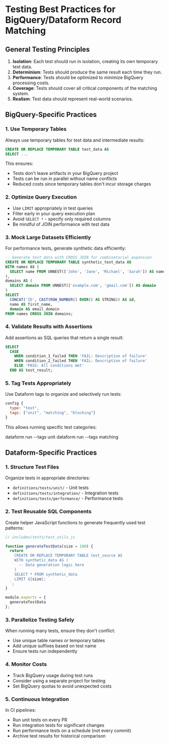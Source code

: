 # Testing Best Practices for BigQuery/Dataform Record Matching

## General Testing Principles

1. **Isolation**: Each test should run in isolation, creating its own temporary test data.
2. **Determinism**: Tests should produce the same result each time they run.
3. **Performance**: Tests should be optimized to minimize BigQuery processing costs.
4. **Coverage**: Tests should cover all critical components of the matching system.
5. **Realism**: Test data should represent real-world scenarios.

## BigQuery-Specific Practices

### 1. Use Temporary Tables

Always use temporary tables for test data and intermediate results:

```sql
CREATE OR REPLACE TEMPORARY TABLE test_data AS
SELECT ...
```

This ensures:
- Tests don't leave artifacts in your BigQuery project
- Tests can be run in parallel without name conflicts
- Reduced costs since temporary tables don't incur storage charges

### 2. Optimize Query Execution

- Use `LIMIT` appropriately in test queries
- Filter early in your query execution plan
- Avoid `SELECT *` - specify only required columns
- Be mindful of JOIN performance with test data

### 3. Mock Large Datasets Efficiently

For performance tests, generate synthetic data efficiently:

```sql
-- Generate test data with CROSS JOIN for combinatorial expansion
CREATE OR REPLACE TEMPORARY TABLE synthetic_test_data AS
WITH names AS (
  SELECT name FROM UNNEST(['John', 'Jane', 'Michael', 'Sarah']) AS name
),
domains AS (
  SELECT domain FROM UNNEST(['example.com', 'gmail.com']) AS domain
)
SELECT 
  CONCAT('ID', CAST(ROW_NUMBER() OVER() AS STRING)) AS id,
  name AS first_name,
  domain AS email_domain
FROM names CROSS JOIN domains;
```

### 4. Validate Results with Assertions

Add assertions as SQL queries that return a single result:

```sql
SELECT
  CASE
    WHEN condition_1_failed THEN 'FAIL: Description of failure'
    WHEN condition_2_failed THEN 'FAIL: Description of failure'
    ELSE 'PASS: All conditions met'
  END AS test_result;
```

### 5. Tag Tests Appropriately

Use Dataform tags to organize and selectively run tests:

```javascript
config {
  type: "test",
  tags: ["unit", "matching", "blocking"]
}
```

This allows running specific test categories:

dataform run --tags unit
dataform run --tags matching

## Dataform-Specific Practices

### 1. Structure Test Files

Organize tests in appropriate directories:
- `definitions/tests/unit/` - Unit tests
- `definitions/tests/integration/` - Integration tests
- `definitions/tests/performance/` - Performance tests

### 2. Test Reusable SQL Components

Create helper JavaScript functions to generate frequently used test patterns:

```javascript
// includes/tests/test_utils.js

function generateTestData(size = 100) {
  return `
    CREATE OR REPLACE TEMPORARY TABLE test_source AS
    WITH synthetic_data AS (
      -- Data generation logic here
    )
    SELECT * FROM synthetic_data
    LIMIT ${size};
  `;
}

module.exports = {
  generateTestData
};
```

### 3. Parallelize Testing Safely

When running many tests, ensure they don't conflict:
- Use unique table names or temporary tables
- Add unique suffixes based on test name
- Ensure tests run independently

### 4. Monitor Costs

- Track BigQuery usage during test runs
- Consider using a separate project for testing
- Set BigQuery quotas to avoid unexpected costs

### 5. Continuous Integration

In CI pipelines:
- Run unit tests on every PR
- Run integration tests for significant changes
- Run performance tests on a schedule (not every commit)
- Archive test results for historical comparison
